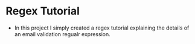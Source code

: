 # Regex Tutorial 
- In this project I simply created a regex tutorial explaining the details of an email validation regualr expression.